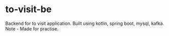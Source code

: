 # to-visit-be
Backend for to visit application.
Built using kotlin, spring boot, mysql, kafka.
Note - Made for practise.
